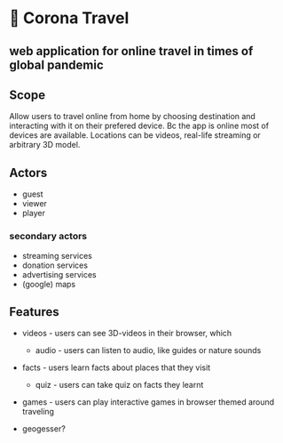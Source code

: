 # 🦠 Corona Travel

## web application for online travel in times of global pandemic

Scope
-----
Allow users to travel online from home by choosing destination and interacting with it on their prefered device. Bc the app is online most of devices are available.  Locations can be videos, real-life streaming or arbitrary 3D model.

Actors
------
* guest
* viewer
* player

### secondary actors
* streaming services
* donation services
* advertising services
* (google) maps

Features
--------
* videos - users can see 3D-videos in their browser, which 
  * audio - users can listen to audio, like guides or nature sounds

* facts - users learn facts about places that they visit
  * quiz - users can take quiz on facts they learnt

* games - users can play interactive games in browser themed around traveling

* geogesser?
